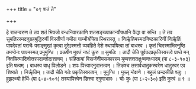 +++
title = "०९ शतं ते"

+++

हे राजन्वरुण ते तव शतं भिषजो बन्धनिवारकाणि शतसङ्ख्याकान्यौषधानि वैद्या वा सन्ति । ते तव सुमतिरस्मदनुग्रहबुद्धिरुर्वी विस्तीर्णा गभीरा गाम्भीर्योपेता स्थिरास्तु । निर्ऋृतिमस्मदनिष्टकारिणीं निर्ऋृतिं पापदेवतां पराचैः पराङ्मुखां कृत्वा दूरेऽस्मत्तो व्यवहिते देशे स्थापयित्वा तां बाधस्व । कृतं चिदस्माभिरनुष्ठि तमप्येनः पापमस्मत् प्रमुमुग्धि । प्रकर्षेण मुक्तं नष्टं कुरु ॥ सुमतिः । तादौ चेति पूर्वपदप्रकृतिस्वरत्वे प्राप्ते मन् क्तिन्नित्यादिनोत्तरपदान्तोदात्तत्वम् । संहितायां विसर्जनीयसकारस्य युष्मत्तत्ततक्षुःष्वन्तःपादम् (पा ८-३-१०३) इति षत्वम् । बाधस्व बाधृ विलोडने । शपः पित्त्वादनुदात्तत्वम् । तिङश्च लसार्वधातुकस्वरेण धातुस्वर एव शिष्यते । निर्ऋृतिम् । तादौ चेति गतेः प्रकृतिस्वरत्वम् । मुमुग्धि । मुच्लृ मोक्षणे । बहुलं छन्दसीति श्लुः । हुझल्भ्यो हेर्धिः (पा ६-४-१०१) तस्यापित्त्वेन ङित्त्वा द्गुणाभावः । चोः कुः (पा ८-२-३०) इति कुत्वं ॥ ९ ॥